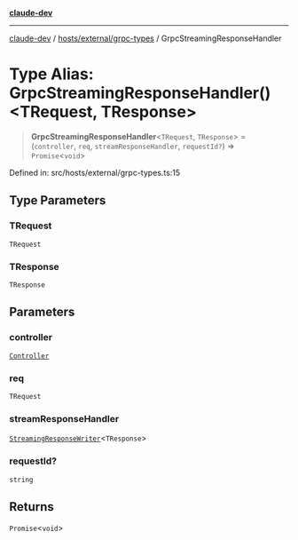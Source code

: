 [**claude-dev**](../../../../README.md)

***

[claude-dev](../../../../README.md) / [hosts/external/grpc-types](../README.md) / GrpcStreamingResponseHandler

# Type Alias: GrpcStreamingResponseHandler()\<TRequest, TResponse\>

> **GrpcStreamingResponseHandler**\<`TRequest`, `TResponse`\> = (`controller`, `req`, `streamResponseHandler`, `requestId?`) => `Promise`\<`void`\>

Defined in: src/hosts/external/grpc-types.ts:15

## Type Parameters

### TRequest

`TRequest`

### TResponse

`TResponse`

## Parameters

### controller

[`Controller`](../../../../core/controller/classes/Controller.md)

### req

`TRequest`

### streamResponseHandler

[`StreamingResponseWriter`](StreamingResponseWriter.md)\<`TResponse`\>

### requestId?

`string`

## Returns

`Promise`\<`void`\>
